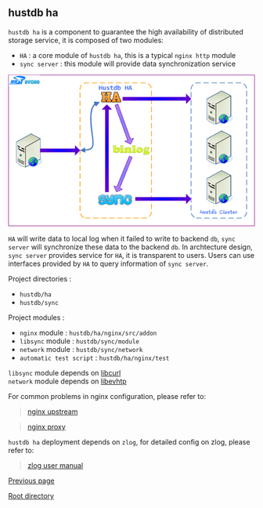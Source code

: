 hustdb ha
--
`hustdb ha` is a component to guarantee the high availability of distributed storage service, it is composed of two modules:   

* `HA` : a core module of `hustdb ha`, this is a typical `nginx http` module
* `sync server` :  this module will provide data synchronization service

![ha](../../../../../res/ha.png)

`HA` will write data to local log when it failed to write to backend `db`, `sync server` will synchronize these data to the backend `db`. In archtecture design, `sync server` provides service for `HA`, it is transparent to users. Users can use interfaces provided by `HA` to query information of `sync server`.

Project directories :

* `hustdb/ha`
* `hustdb/sync`

Project modules :

* `nginx` module : `hustdb/ha/nginx/src/addon`
* `libsync` module : `hustdb/sync/module`
* `network` module : `hustdb/sync/network`
* `automatic test script` : `hustdb/ha/nginx/test`

`libsync` module depends on [libcurl](https://curl.haxx.se)  
`network` module depends on [libevhtp](https://github.com/ellzey/libevhtp)

For common problems in nginx configuration, please refer to:

> [nginx upstream](http://nginx.org/en/docs/http/ngx_http_upstream_module.html)

> [nginx proxy](http://nginx.org/en/docs/http/ngx_http_proxy_module.html)

`hustdb ha` deployment depends on `zlog`, for detailed config on zlog, please refer to:  
> [zlog user manual](https://hardysimpson.github.io/zlog/UsersGuide-CN.html)

[Previous page](index.md)

[Root directory](../index.md)